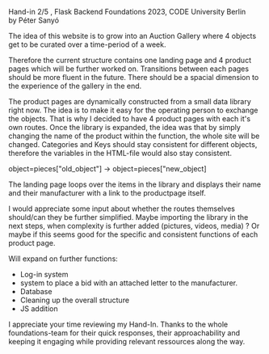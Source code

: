 Hand-in 2/5 , Flask Backend
Foundations 2023, CODE University Berlin   
by Péter Sanyó

The idea of this website is to grow into an Auction Gallery where 4 objects get to be curated over a time-period of a week. 

Therefore the current structure contains one landing page and 4 product pages which will be further worked on. 
Transitions between each pages should be more fluent in the future. There should be a spacial dimension to the experience of the gallery in the end. 

The product pages are dynamically constructed from a small data library right now. The idea is to make it easy for the operating person to exchange the objects. 
That is why I decided to have 4 product pages with each it's own routes. 
Once the library is expanded, the idea was that by simply changing the name of the product within the function, the whole site will be changed. 
Categories and Keys should stay consistent for different objects, therefore the variables in the HTML-file would also stay consistent. 

object=pieces["old_object"] -> object=pieces["new_object] 

The landing page loops over the items in the library and displays their name and their manufacturer with a link to the productpage itself. 

I would appreciate some input about whether the routes themselves should/can they be further simplified. 
Maybe importing the library in the next steps, when complexity is further added (pictures, videos, media) ? 
Or maybe if this seems good for the specific and consistent functions of each product page. 

Will expand on further functions: 
- Log-in system 
- system to place a bid with an attached letter to the manufacturer. 
- Database 
- Cleaning up the overall structure 
- JS addition 

I appreciate your time reviewing my Hand-In. 
Thanks to the whole foundations-team for their quick responses, their approachability and keeping it engaging while providing relevant ressources along the way. 
